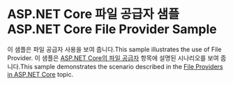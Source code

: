 # <a name="aspnet-core-file-provider-sample"></a><span data-ttu-id="0e921-101">ASP.NET Core 파일 공급자 샘플</span><span class="sxs-lookup"><span data-stu-id="0e921-101">ASP.NET Core File Provider Sample</span></span>

<span data-ttu-id="0e921-102">이 샘플은 파일 공급자 사용을 보여 줍니다.</span><span class="sxs-lookup"><span data-stu-id="0e921-102">This sample illustrates the use of File Provider.</span></span> <span data-ttu-id="0e921-103">이 샘플은 [ASP.NET Core의 파일 공급자](https://docs.microsoft.com/aspnet/core/fundamentals/file-providers) 항목에 설명된 시나리오를 보여 줍니다.</span><span class="sxs-lookup"><span data-stu-id="0e921-103">This sample demonstrates the scenario described in the [File Providers in ASP.NET Core](https://docs.microsoft.com/aspnet/core/fundamentals/file-providers) topic.</span></span>
